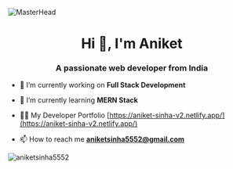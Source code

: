 ![MasterHead](https://optimizedude.com/wp-content/uploads/2015/02/Cool-Twitter-Headers-5.jpg)
<h1 align="center">Hi 👋, I'm Aniket</h1>
<h3 align="center">A passionate web developer from India</h3>



- 🔭 I’m currently working on **Full Stack Development**

- 🌱 I’m currently learning **MERN Stack**

- 👨‍💻 My Developer Portfolio [https://aniket-sinha-v2.netlify.app/](https://aniket-sinha-v2.netlify.app/)

- 📫 How to reach me **aniketsinha5552@gmail.com**



<p><img align="center" src="https://github-readme-stats.vercel.app/api/top-langs?username=aniketsinha5552&show_icons=true&locale=en&layout=compact" alt="aniketsinha5552" /></p>
